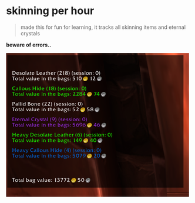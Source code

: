 # skinning per hour

> made this for fun for learning, it tracks all skinning items and eternal crystals



**beware of errors..**

![](https://github.com/lucasreppewelander/skinning-per-hour/blob/master/screenshot.png)
